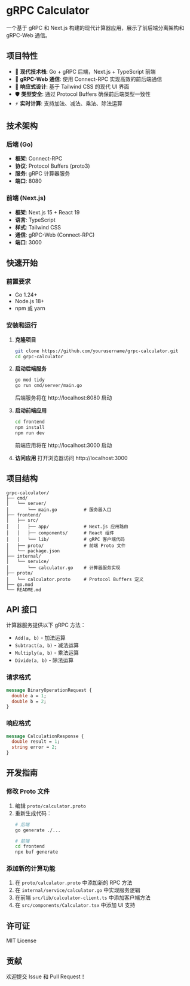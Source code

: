 # gRPC Calculator

一个基于 gRPC 和 Next.js 构建的现代计算器应用，展示了前后端分离架构和 gRPC-Web 通信。

## 项目特性

- 🚀 **现代技术栈**: Go + gRPC 后端，Next.js + TypeScript 前端
- 🔗 **gRPC-Web 通信**: 使用 Connect-RPC 实现高效的前后端通信
- 📱 **响应式设计**: 基于 Tailwind CSS 的现代 UI 界面
- 🛡️ **类型安全**: 通过 Protocol Buffers 确保前后端类型一致性
- ⚡ **实时计算**: 支持加法、减法、乘法、除法运算

## 技术架构

### 后端 (Go)
- **框架**: Connect-RPC
- **协议**: Protocol Buffers (proto3)
- **服务**: gRPC 计算器服务
- **端口**: 8080

### 前端 (Next.js)
- **框架**: Next.js 15 + React 19
- **语言**: TypeScript
- **样式**: Tailwind CSS
- **通信**: gRPC-Web (Connect-RPC)
- **端口**: 3000

## 快速开始

### 前置要求
- Go 1.24+
- Node.js 18+
- npm 或 yarn

### 安装和运行

1. **克隆项目**
   ```bash
   git clone https://github.com/yourusername/grpc-calculator.git
   cd grpc-calculator
   ```

2. **启动后端服务**
   ```bash
   go mod tidy
   go run cmd/server/main.go
   ```
   后端服务将在 http://localhost:8080 启动

3. **启动前端应用**
   ```bash
   cd frontend
   npm install
   npm run dev
   ```
   前端应用将在 http://localhost:3000 启动

4. **访问应用**
   打开浏览器访问 http://localhost:3000

## 项目结构

```
grpc-calculator/
├── cmd/
│   └── server/
│       └── main.go          # 服务器入口
├── frontend/
│   ├── src/
│   │   ├── app/             # Next.js 应用路由
│   │   ├── components/      # React 组件
│   │   └── lib/             # gRPC 客户端代码
│   ├── proto/               # 前端 Proto 文件
│   └── package.json
├── internal/
│   └── service/
│       └── calculator.go    # 计算器服务实现
├── proto/
│   └── calculator.proto     # Protocol Buffers 定义
├── go.mod
└── README.md
```

## API 接口

计算器服务提供以下 gRPC 方法：

- `Add(a, b)` - 加法运算
- `Subtract(a, b)` - 减法运算
- `Multiply(a, b)` - 乘法运算
- `Divide(a, b)` - 除法运算

### 请求格式
```protobuf
message BinaryOperationRequest {
  double a = 1;
  double b = 2;
}
```

### 响应格式
```protobuf
message CalculationResponse {
  double result = 1;
  string error = 2;
}
```

## 开发指南

### 修改 Proto 文件

1. 编辑 `proto/calculator.proto`
2. 重新生成代码：
   ```bash
   # 后端
   go generate ./...
   
   # 前端
   cd frontend
   npx buf generate
   ```

### 添加新的计算功能

1. 在 `proto/calculator.proto` 中添加新的 RPC 方法
2. 在 `internal/service/calculator.go` 中实现服务逻辑
3. 在前端 `src/lib/calculator-client.ts` 中添加客户端方法
4. 在 `src/components/Calculator.tsx` 中添加 UI 支持

## 许可证

MIT License

## 贡献

欢迎提交 Issue 和 Pull Request！